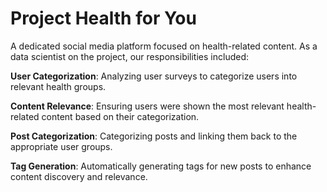 # Project Health for You

A dedicated social media platform focused on health-related content. As a data scientist on the project, our responsibilities included:

**User Categorization**: Analyzing user surveys to categorize users into relevant health groups.

**Content Relevance**: Ensuring users were shown the most relevant health-related content based on their categorization.

**Post Categorization**: Categorizing posts and linking them back to the appropriate user groups.

**Tag Generation**: Automatically generating tags for new posts to enhance content discovery and relevance.
